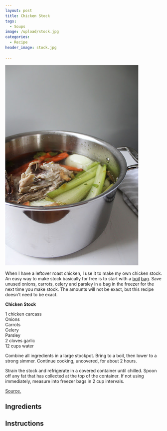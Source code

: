 ```yaml
---
layout: post
title: Chicken Stock
tags:
  - Soups
image: /upload/stock.jpg
categories:
  - Recipe
header_image: stock.jpg

---
```


![Image of Chicken Stock.](/upload/stock.jpg)

When I have a leftover roast chicken, I use it to make my own chicken stock. An easy way to make stock basically for free is to start with a [boil](http://donnafreedman.com/2014/10/10/boiling-bag/) [bag](http://www.thesimpledollar.com/turning-kitchen-waste-into-something-sublime/). Save unused onions, carrots, celery and parsley in a bag in the freezer for the next time you make stock. The amounts will not be exact, but this recipe doesn't need to be exact.  
  
  
  
**Chicken Stock**  
  
1 chicken carcass  
Onions  
Carrots  
Celery  
Parsley  
2 cloves garlic  
12 cups water  
  
Combine all ingredients in a large stockpot. Bring to a boil, then lower to a strong simmer. Continue cooking, uncovered, for about 2 hours.  
  
Strain the stock and refrigerate in a covered container until chilled. Spoon off any fat that has collected at the top of the container. If not using immediately, measure into freezer bags in 2 cup intervals.  
  
[Source.](http://www.seriouseats.com/recipes/2014/10/best-rich-easy-white-chicken-stock-recipe.html)

## Ingredients



## Instructions







